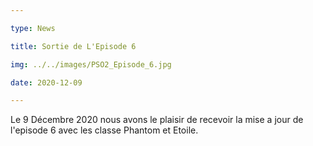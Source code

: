 ```yaml
---

type: News

title: Sortie de L'Episode 6

img: ../../images/PSO2_Episode_6.jpg

date: 2020-12-09

---
```

Le 9 Décembre 2020 nous avons le plaisir de recevoir la mise a jour de l'episode 6 avec les classe Phantom et Etoile.
